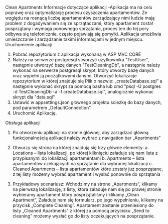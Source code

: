 Clean Apartments
Informacje dotyczące aplikacji
-Aplikacja ma na celu poprawę oraz optymalizację procesu czyszczenia apartamentów. Ze względu na rosnącą liczbę apartamentów zarządzający nimi ludzie mają problem z dogadywaniem się ze sprzątaczami, który apartament został posprzątany i wymaga ponownego sprzątania, proces ten do tej pory odbywa się telefonicznie, często pojawiają się pomyłki. Aplikacja umożliwia umieszczanie i zarządzanie takimi informacjami w jednym miejscu.
Uruchomienie aplikacji
1.	Pobrać repozytorium z aplikacja wykonaną w ASP MVC CORE
2.	Należy na serwerze postgresql stworzyć użytkownika "TestUser", następnie utworzyć bazę danych "TestCleaningDb", a następnie należy wykonać na serwerze postgresql skrypt, który  utworzy bazę danych oraz wypełni ją początkowymi danymi. Otworzyć lokalizacje repozytorium w której znajduje się Plik o nazwie: „createDatabase.sql” a następnie wykonać skrypt za pomocą basha lub cmd "psql -U postgres -d TestCleaningDb -a -f createDatabase.sql", analogicznie wykonac skrypt dla "data.sql"
3.	Ustawić w appsettings.json głownego projektu scieżkę do bazy danych, pod parametrem „DefaultConnection”.
4.	Uruchomić Aplikację.

Obsługa aplikacji
1.	Po otworzeniu aplikacji na stronie głównej, aby zarządzać główną funkcjonalnością aplikacji należy wybrać z navigation bar „Apartments”
2.	Otworzy się strona na której znajdują się trzy główne elementy:
a.	Locations – lista lokalizacji, po której kliknięciu załaduje się nam lista z przypisanymi do lokalizacji apartamentami
b.	Apartments – lista apartamentów czekających na sprzątanie dla wybranej lokalizacji
c.	Cleaned Apartments – lista apartamentów które zostały już posprzątane, z tej listy możemy wybrać apartament i wysłać ponownie do sprzątania

3.	Przykładowy scenariusz:
Wchodzimy na strone „Apartments”, klikamy na pierwszą lokalizację, z listy, która załaduje nam się po prawej stronie wybieramy apartament który posprzątaliśmy i klikamy „Clean Apartment”, Załaduje nam się formularz, po jego wypełnieniu, klikamy na przycisk „Complete Cleaning”. Apartament zostanie przeniesiony do listy „Cleaned Apartments” z której za pomocą przycisku „Send to cleaning” możemy wysłać go do listy oczekujących na posprzątanie.
